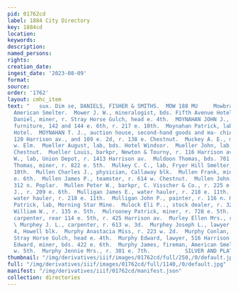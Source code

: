 ```yaml
---
pid: 01762cd
label: 1884 City Directory
key: 1884cd
location: 
keywords: 
description: 
named_persons: 
rights: 
creation_date: 
ingest_date: '2023-08-09'
format: 
source: 
order: '1762'
layout: cmhc_item
text: "   sux. Dim se, DANIELS, FISHER & SMITHS.  MOW 188 MU     Mowbray Fred, foreman,
  American Smelter.  Mower J. W., mineralogist, bds. Fifth Avenue Hotel.  Moynahan
  Daniel, miner, r. Stray Horse Gulch, head e. 4th.  MOYNAHAN JOHN J., second-hand
  furniture, 142 and 144 e. 6th, r. 217 e. 10th.  Moynahan Patrick, lab, bds. Sprague
  Hotel.  MOYNAHAN T. J., auction house, second-hand goods and ma- chinery, 118 and
  120 Harrison av., and 109 e. 2d, r. 138 e. Chestnut.  Muckey A. E., miner, r. 709
  w. Elm.  Mueller August, lab, bds. Hotel Windsor.  Mueller John, lab, bds. 418 w.
  Chestnut.  Mueller Louis, barkpr, Newton & Tourny, r. 116 Harrison av.  Muir John
  W., lab, Union Depot, r. 1413 Harrison av.  Muldoon Thomas, bds. 701 e. 5th.  Mulholland
  Thomas, miner, r. 822 e. 5th.  Mulkey C. C., lab, Fryer Hill Smelter, r. 506 e.
  10th.  Mullen Charles J., physician, Callaway blk.  Mullen Frank, miner, r. 518
  e. 6th.  Mullen James P., teamster, r. 614 w. Chestnut.  Mullen John, miner, r.
  312 n. Poplar.  Mullen Peter W., barkpr, C. Visscher & Co., r. 225 e. 5th.  Muller
  J., r. 209 e. 6th.  Mulligan James E., water hauler, r. 218 e. 11th.  Mulligan John,
  water hauler, r. 218 e. 11th.  Mulligan John P., painter, r. 116 n. Hemlock.  Mulligan
  Patrick, lab, Morning Star Mine.  Mulock Eli P.., stock dealer, r. 326 w. Elm.  Mulock
  William W., r. 135 e. 5th.  Mulrooney Patrick, miner, r. 728 e. 5th.  Murdock Robert,
  carpenter, rear 114 e. 5th, r. 425 Harrison av.  Murley Ellen Mrs., r. 146 e. 6th.
  \ Murphey J. L., carpenter, r. 613 w. 3d.  Murphey Joseph L., lawyer, rooms 3 and
  4, Howell blk.  Murphy Anastacia Miss, r. 223 w. 2d.  Murphy Conlan, miner, bds.
  Stray Horse Gulch, head e. 4th.  Murphy Edward, lawyer, 516 Harrison av.  “Murphy
  Edward, miner, bds. 422 e. 6th.  Murphy James, fireman, American Smelter, bds. 124
  w. 5th.  Murphy Jennie Mrs., r. 301 e. 7th.           SILVER AND PLATED WARE,’Sosi8.%.P28*° "
thumbnail: "/img/derivatives/iiif/images/01762cd/full/250,/0/default.jpg"
full: "/img/derivatives/iiif/images/01762cd/full/1140,/0/default.jpg"
manifest: "/img/derivatives/iiif/01762cd/manifest.json"
collection: directories
---
```

